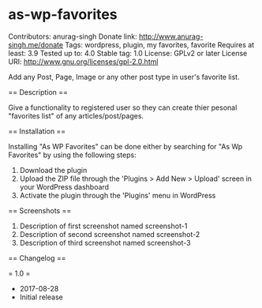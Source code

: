 # as-wp-favorites
Contributors: anurag-singh
Donate link: http://www.anurag-singh.me/donate
Tags: wordpress, plugin, my favorites, favorite 
Requires at least: 3.9
Tested up to: 4.0
Stable tag: 1.0
License: GPLv2 or later
License URI: http://www.gnu.org/licenses/gpl-2.0.html

Add any Post, Page, Image or any other post type in user's favorite list.

== Description ==

Give a functionality to registered user so they can create thier pesonal "favorites list" of any articles/post/pages.

== Installation ==

Installing "As WP Favorites" can be done either by searching for "As Wp Favorites" by using the following steps:

1. Download the plugin
1. Upload the ZIP file through the 'Plugins > Add New > Upload' screen in your WordPress dashboard
1. Activate the plugin through the 'Plugins' menu in WordPress

== Screenshots ==

1. Description of first screenshot named screenshot-1
2. Description of second screenshot named screenshot-2
3. Description of third screenshot named screenshot-3

== Changelog ==

= 1.0 =
* 2017-08-28
* Initial release
